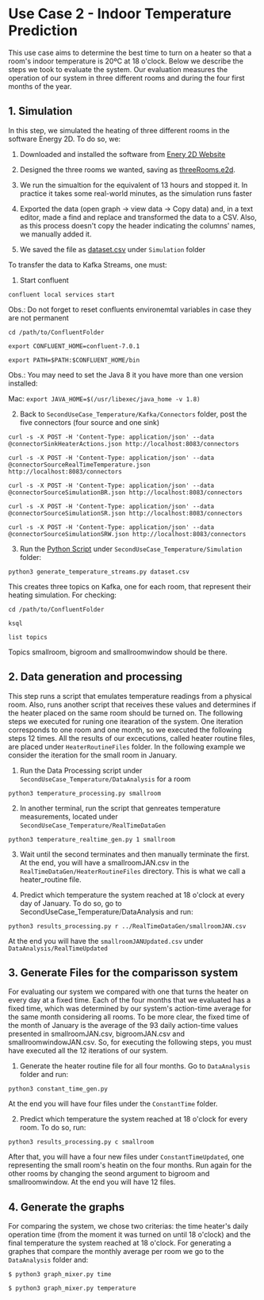 # Use Case 2 - Indoor Temperature Prediction

This use case aims to determine the best time to turn on a heater so that a room's indoor temperature is 20ºC at 18 o'clock. 
Below we describe the steps we took to evaluate the system. 
Our evaluation measures the operation of our system in three different rooms and during the four first months of the year.

## 1. Simulation

In this step, we simulated the heating of three different rooms in the software Energy 2D. To do so, we:

1. Downloaded and installed the software from
[Enery 2D Website](https://energy.concord.org/energy2d/download.html)

2. Designed the three rooms we wanted, saving as [threeRooms.e2d](Simulation/threeRooms.e2d). 
3. We run the simualtion for the equivalent of 13 hours and stopped it. In practice it takes some real-world minutes, as the simulation runs faster

4. Exported the data (open graph -> view data -> Copy data) and, in a text editor, made a find and replace and transformed the data to a CSV. 
Also, as this process doesn't copy the header indicating the columns' names, we manually added it.
5. We saved the file as [dataset.csv](Simulation/dataset.csv) under `Simulation` folder

To transfer the data to Kafka Streams, one must: 

1. Start confluent 

`confluent local services start`

Obs.: Do not forget to reset confluents environemtal variables in case they are not permanent

`cd /path/to/ConfluentFolder`

`export CONFLUENT_HOME=confluent-7.0.1`

`export PATH=$PATH:$CONFLUENT_HOME/bin`

Obs.: You may need to set the Java 8 it you have more than one version installed:

Mac: `export JAVA_HOME=$(/usr/libexec/java_home -v 1.8)`

2. Back to `SecondUseCase_Temperature/Kafka/Connectors` folder, post the five connectors (four source and one sink) 

`curl -s -X POST -H 'Content-Type: application/json' --data @connectorSinkHeaterActions.json http://localhost:8083/connectors`

`curl -s -X POST -H 'Content-Type: application/json' --data @connectorSourceRealTimeTemperature.json http://localhost:8083/connectors`

`curl -s -X POST -H 'Content-Type: application/json' --data @connectorSourceSimulationBR.json http://localhost:8083/connectors`

`curl -s -X POST -H 'Content-Type: application/json' --data @connectorSourceSimulationSR.json http://localhost:8083/connectors`

`curl -s -X POST -H 'Content-Type: application/json' --data @connectorSourceSimulationSRW.json http://localhost:8083/connectors`

3. Run the [Python Script](Simulation/generate_temperature_streams.py) under `SecondUseCase_Temperature/Simulation` folder:

`python3 generate_temperature_streams.py dataset.csv`

This creates three topics on Kafka, one for each room, that represent their heating simulation. For checking:

`cd /path/to/ConfluentFolder`

`ksql`

`list topics`

Topics smallroom, bigroom and smallroomwindow should be there.

## 2. Data generation and processing

This step runs a script that emulates temperature readings from a physical room. 
Also, runs another script that receives these values and determines if the heater placed on the same room should be turned on. The following steps we executed for runing one itearation of the system. One iteration corresponds to one room and one month, so we executed the following steps 12 times. All the results of our excecutions, called heater routine files, are placed under `HeaterRoutineFiles` folder. In the following example we consider the iteration for the small room in January.

1. Run the Data Processing script under `SecondUseCase_Temperature/DataAnalysis` for a room 

`python3 temperature_processing.py smallroom`

2. In another terminal, run the script that genreates temperature measurements, located under `SecondUseCase_Temperature/RealTimeDataGen`

`python3 temperature_realtime_gen.py 1 smallroom`

3. Wait until the second terminates and then manually terminate the first.
At the end, you will have a smallroomJAN.csv in the `RealTimeDataGen/HeaterRoutineFiles` directory. This is what we call a heater_routine file.

4. Predict which temperature the system reached at 18 o'clock at every day of January. To do so, go to SecondUseCase_Temperature/DataAnalysis and run:

`python3 results_processing.py r ../RealTimeDataGen/smallroomJAN.csv`

At the end you will have the `smallroomJANUpdated.csv` under `DataAnalysis/RealTimeUpdated`

## 3. Generate Files for the comparisson system

For evaluating our system we compared with one that turns the heater on every day at a fixed time. Each of the four months that we evaluated has a fixed time, which was determined by our system's action-time average for the same month considering all rooms. To be more clear, the fixed time of the month of January is the average of the 93 daily action-time values presented in smallroomJAN.csv, bigroomJAN.csv and smallroomwindowJAN.csv. So, for executing the following steps, you must have executed all the 12 iterations of our system.

1. Generate the heater routine file for all four months. Go to `DataAnalysis` folder and run:

`python3 constant_time_gen.py`

At the end you will have four files under the `ConstantTime` folder.

2. Predict which temperature the system reached at 18 o'clock for every room. To do so, run:

`python3 results_processing.py c smallroom`

After that, you will have a four new files under `ConstantTimeUpdated`, one representing the small room's heatin on the four months. Run again for the other rooms by changing the seond argument to bigroom and smallroomwindow. At the end you will have 12 files.


## 4. Generate the graphs

For comparing the system, we chose two criterias: the time heater's daily operation time (from the moment it was turned on until 18 o'clock) and the final temperature the system reached at 18 o'clock. For generating a graphes that compare the monthly average per room we go to the `DataAnalysis` folder and:

`$ python3 graph_mixer.py time`

`$ python3 graph_mixer.py temperature`



